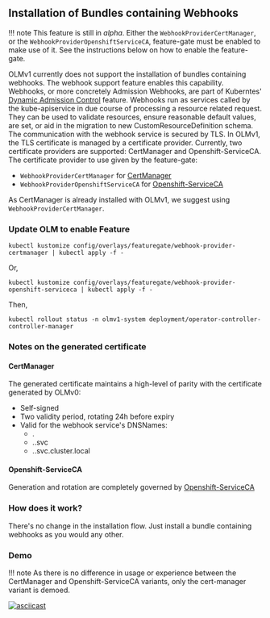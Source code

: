 ## Installation of Bundles containing Webhooks

!!! note
This feature is still in *alpha*. Either the `WebhookProviderCertManager`, or the `WebhookProviderOpenshiftServiceCA`, feature-gate 
must be enabled to make use of it. See the instructions below on how to enable the feature-gate.

OLMv1 currently does not support the installation of bundles containing webhooks. The webhook support feature enables this capability.
Webhooks, or more concretely Admission Webhooks, are part of Kuberntes' [Dynamic Admission Control](https://kubernetes.io/docs/reference/access-authn-authz/extensible-admission-controllers/)
feature. Webhooks run as services called by the kube-apiservice in due course of processing a resource related request. They can be used to validate resources, ensure reasonable default values,
are set, or aid in the migration to new CustomResourceDefinition schema. The communication with the webhook service is secured by TLS. In OLMv1, the TLS certificate is managed by a 
certificate provider. Currently, two certificate providers are supported: CertManager and Openshift-ServiceCA. The certificate provider to use given by the feature-gate:

- `WebhookProviderCertManager` for [CertManager](https://cert-manager.io/)
- `WebhookProviderOpenshiftServiceCA` for [Openshift-ServiceCA](https://github.com/openshift/service-ca-operator)

As CertManager is already installed with OLMv1, we suggest using `WebhookProviderCertManager`.

### Update OLM to enable Feature

```terminal title=Enable WebhookProviderCertManager feature
kubectl kustomize config/overlays/featuregate/webhook-provider-certmanager | kubectl apply -f -
```

Or,

```terminal title=Enable WebhookProviderOpenshiftServiceCA feature
kubectl kustomize config/overlays/featuregate/webhook-provider-openshift-serviceca | kubectl apply -f -
```

Then,

```terminal title=Wait for rollout to complete
kubectl rollout status -n olmv1-system deployment/operator-controller-controller-manager 
```

### Notes on the generated certificate

#### CertManager

The generated certificate maintains a high-level of parity with the certificate generated by OLMv0:
- Self-signed
- Two validity period, rotating 24h before expiry
- Valid for the webhook service's DNSNames:
  - <service-name>.<namespace>
  - <service-name>.<namespace>.svc
  - <service-name>.<namespace>.svc.cluster.local

#### Openshift-ServiceCA

Generation and rotation are completely governed by [Openshift-ServiceCA](https://github.com/openshift/service-ca-operator)

### How does it work?

There's no change in the installation flow. Just install a bundle containing webhooks as you would any other.

### Demo

!!! note
As there is no difference in usage or experience between the CertManager and Openshift-ServiceCA variants, only
the cert-manager variant is demoed.

[![asciicast](https://asciinema.org/a/GyjsB129GkUadeuxFhNuG4FcS.svg)](https://asciinema.org/a/GyjsB129GkUadeuxFhNuG4FcS)

